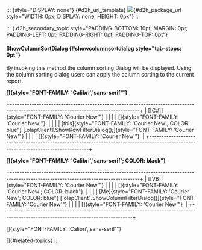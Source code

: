 ::: {style="DISPLAY: none"}
[](ms-xhelp:///?Id=d2h_url_template){#d2h_url_template} ![](!package_url!){#d2h_package_url style="WIDTH: 0px; DISPLAY: none; HEIGHT: 0px"}
:::

::: {.d2h_secondary_topic style="PADDING-BOTTOM: 10pt; MARGIN: 0pt; PADDING-LEFT: 0pt; PADDING-RIGHT: 0pt; PADDING-TOP: 0pt"}
#### ShowColumnSortDialog {#showcolumnsortdialog style="tab-stops: 0pt"}

By invoking this method the column sorting Dialog will be displayed. Using the column sorting dialog users can apply the column sorting to the current report.

**[]{style="FONT-FAMILY: 'Calibri','sans-serif'"}**  

+-----------------------------------------------------------------------------------------------------------------------------------+
| [\[C#\]]{style="FONT-FAMILY: 'Courier New'"}                                                                                      |
|                                                                                                                                   |
| []{style="FONT-FAMILY: 'Courier New'"}                                                                                            |
|                                                                                                                                   |
| [this]{style="FONT-FAMILY: 'Courier New'; COLOR: blue"} [.olapClient1.ShowRowFilterDialog();]{style="FONT-FAMILY: 'Courier New'"} |
|                                                                                                                                   |
| []{style="FONT-FAMILY: 'Courier New'"}                                                                                            |
+-----------------------------------------------------------------------------------------------------------------------------------+

**[]{style="FONT-FAMILY: 'Calibri','sans-serif'; COLOR: black"}**  

+-----------------------------------------------------------------------------------------------------------------------------------+
| [\[VB\]]{style="FONT-FAMILY: 'Courier New'"}                                                                                      |
|                                                                                                                                   |
| []{style="FONT-FAMILY: 'Courier New'; COLOR: black"}                                                                              |
|                                                                                                                                   |
| [Me]{style="FONT-FAMILY: 'Courier New'; COLOR: blue"} [.olapClient1.ShowColumnFilterDialog()]{style="FONT-FAMILY: 'Courier New'"} |
|                                                                                                                                   |
| []{style="FONT-FAMILY: 'Courier New'"}                                                                                            |
+-----------------------------------------------------------------------------------------------------------------------------------+

[]{style="FONT-FAMILY: 'Calibri','sans-serif'"} 

[]{#related-topics}
:::
